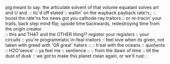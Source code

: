 pig:meant to say: the articulate solvent of that volume equalant solves art and U and.
 :: tic'd off elated :: waitin' on the wayback payback rate'n;;
 :: boost the rate'ns fox news got you cathode-ray traitors
    :: or re-tracin' your traits, back step mind flip; upside time backwards, redestroying time from the origin creator.  
    :: this and THAT and the OTHER thing!?  register your registers :: your circuits :: you're programmatic in-feal-traitors :: feel love when its given, not taken with greed with 'GR great' haters ::    :: h'eal with the oceans :: quotients :: H2O'sence' :: ya feel me :: sentience :: 
    :: from the dawn of time :: till the dust of dusk :: we got:to make this planet clean again, or we'll rust: :



